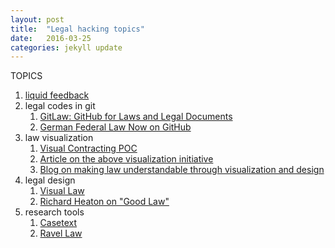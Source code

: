 ```yaml
---
layout: post
title:  "Legal hacking topics"
date:   2016-03-25
categories: jekyll update
---
```


TOPICS

1. [liquid feedback](http://liquidfeedback.org/)
2. legal codes in git
    1. [GitLaw: GitHub for Laws and Legal Documents](https://blog.abevoelker.com/gitlaw-github-for-laws-and-legal-documents-a-tourniquet-for-american-liberty/)
    1. [German Federal Law Now on GitHub](http://www.wired.com/2012/08/bundestag/)
1. law visualization
    1. [Visual Contracting POC](https://cs.anu.edu.au/people/Michael.Curtotti/visualcontracting/)
    1. [Article on the above visualization initiative](https://www.academia.edu/6314038/Making_the_Meaning_of_Contracts_Visible_Automating_Contract_Visualization)
    1. [Blog on making law understandable through visualization and design](https://blog.law.cornell.edu/voxpop/2014/09/18/is-it-good-enough-for-the-law-to-be-written-for-lawyers/)
1. legal design
    1. [Visual Law](https://blog.law.cornell.edu/voxpop/2013/05/15/visual-law-what-lawyers-need-to-learn-from-information-designers/)
    1. [Richard Heaton on "Good Law"](https://www.youtube.com/watch?v=p8GUG0S9esU)
1. research tools
    1. [Casetext](https://casetext.com/)
    1. [Ravel Law](https://www.ravellaw.com/)
